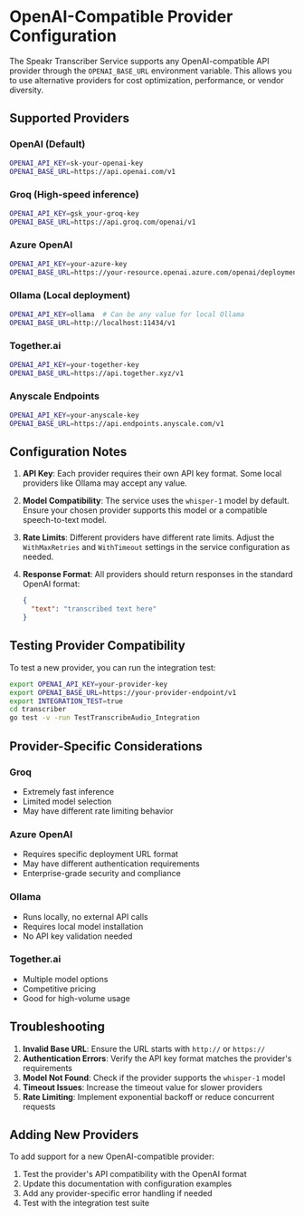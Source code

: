 # OpenAI-Compatible Provider Configuration

The Speakr Transcriber Service supports any OpenAI-compatible API provider through the `OPENAI_BASE_URL` environment variable. This allows you to use alternative providers for cost optimization, performance, or vendor diversity.

## Supported Providers

### OpenAI (Default)
```bash
OPENAI_API_KEY=sk-your-openai-key
OPENAI_BASE_URL=https://api.openai.com/v1
```

### Groq (High-speed inference)
```bash
OPENAI_API_KEY=gsk_your-groq-key
OPENAI_BASE_URL=https://api.groq.com/openai/v1
```

### Azure OpenAI
```bash
OPENAI_API_KEY=your-azure-key
OPENAI_BASE_URL=https://your-resource.openai.azure.com/openai/deployments/your-deployment/v1
```

### Ollama (Local deployment)
```bash
OPENAI_API_KEY=ollama  # Can be any value for local Ollama
OPENAI_BASE_URL=http://localhost:11434/v1
```

### Together.ai
```bash
OPENAI_API_KEY=your-together-key
OPENAI_BASE_URL=https://api.together.xyz/v1
```

### Anyscale Endpoints
```bash
OPENAI_API_KEY=your-anyscale-key
OPENAI_BASE_URL=https://api.endpoints.anyscale.com/v1
```

## Configuration Notes

1. **API Key**: Each provider requires their own API key format. Some local providers like Ollama may accept any value.

2. **Model Compatibility**: The service uses the `whisper-1` model by default. Ensure your chosen provider supports this model or a compatible speech-to-text model.

3. **Rate Limits**: Different providers have different rate limits. Adjust the `WithMaxRetries` and `WithTimeout` settings in the service configuration as needed.

4. **Response Format**: All providers should return responses in the standard OpenAI format:
   ```json
   {
     "text": "transcribed text here"
   }
   ```

## Testing Provider Compatibility

To test a new provider, you can run the integration test:

```bash
export OPENAI_API_KEY=your-provider-key
export OPENAI_BASE_URL=https://your-provider-endpoint/v1
export INTEGRATION_TEST=true
cd transcriber
go test -v -run TestTranscribeAudio_Integration
```

## Provider-Specific Considerations

### Groq
- Extremely fast inference
- Limited model selection
- May have different rate limiting behavior

### Azure OpenAI
- Requires specific deployment URL format
- May have different authentication requirements
- Enterprise-grade security and compliance

### Ollama
- Runs locally, no external API calls
- Requires local model installation
- No API key validation needed

### Together.ai
- Multiple model options
- Competitive pricing
- Good for high-volume usage

## Troubleshooting

1. **Invalid Base URL**: Ensure the URL starts with `http://` or `https://`
2. **Authentication Errors**: Verify the API key format matches the provider's requirements
3. **Model Not Found**: Check if the provider supports the `whisper-1` model
4. **Timeout Issues**: Increase the timeout value for slower providers
5. **Rate Limiting**: Implement exponential backoff or reduce concurrent requests

## Adding New Providers

To add support for a new OpenAI-compatible provider:

1. Test the provider's API compatibility with the OpenAI format
2. Update this documentation with configuration examples
3. Add any provider-specific error handling if needed
4. Test with the integration test suite